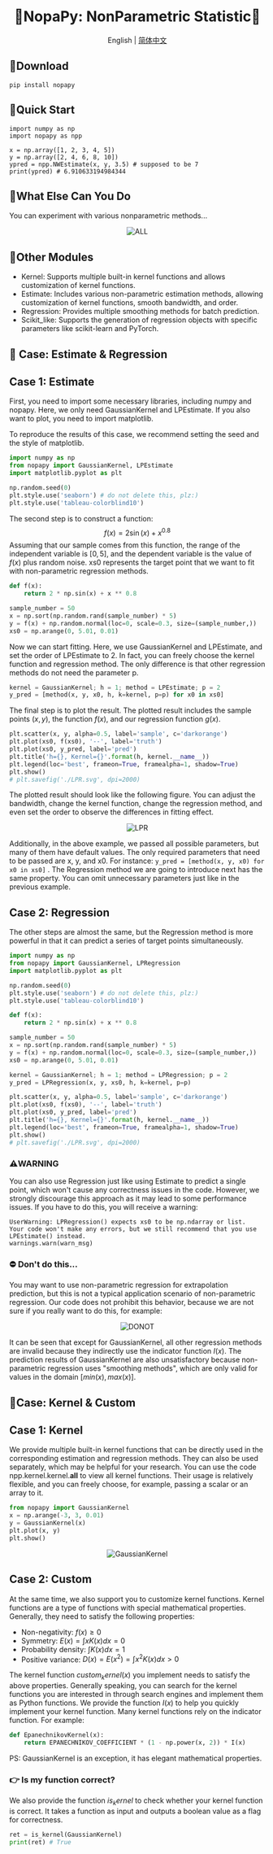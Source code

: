 <h1 align="center">🧰NopaPy: NonParametric Statistic🧰 </h1>

<div align="center">

English | [简体中文](./README.md)
</div>

## 🚀Download
`
pip install nopapy
`

## 🎉Quick Start
```
import numpy as np
import nopapy as npp

x = np.array([1, 2, 3, 4, 5])
y = np.array([2, 4, 6, 8, 10])
ypred = npp.NWEstimate(x, y, 3.5) # supposed to be 7
print(ypred) # 6.910633194984344
```

## 📕What Else Can You Do
You can experiment with various nonparametric methods...
<div align="center">
    <img src="./pictures/ALL.svg" alt="ALL">
</div>


## 🎨Other Modules
- Kernel: Supports multiple built-in kernel functions and allows customization of kernel functions.
- Estimate: Includes various non-parametric estimation methods, allowing customization of kernel functions, smooth bandwidth, and order.
- Regression: Provides multiple smoothing methods for batch prediction.
- Scikit_like: Supports the generation of regression objects with specific parameters like scikit-learn and PyTorch.

## 🎰 Case: Estimate & Regression
## Case 1: Estimate
First, you need to import some necessary libraries, including numpy and nopapy. Here, we only need GaussianKernel and LPEstimate. If you also want to plot, you need to import matplotlib.

To reproduce the results of this case, we recommend setting the seed and the style of matplotlib.

```python
import numpy as np
from nopapy import GaussianKernel, LPEstimate
import matplotlib.pyplot as plt

np.random.seed(0)
plt.style.use('seaborn') # do not delete this, plz:)
plt.style.use('tableau-colorblind10')
```

The second step is to construct a function:
$$f(x) = 2 \sin(x) + x^{0.8}$$
Assuming that our sample comes from this function, the range of the independent variable is $[0, 5]$, and the dependent variable is the value of $f(x)$ plus random noise. xs0 represents the target point that we want to fit with non-parametric regression methods.
```python
def f(x):
    return 2 * np.sin(x) + x ** 0.8

sample_number = 50
x = np.sort(np.random.rand(sample_number) * 5)
y = f(x) + np.random.normal(loc=0, scale=0.3, size=(sample_number,))
xs0 = np.arange(0, 5.01, 0.01)
```
Now we can start fitting. Here, we use GaussianKernel and LPEstimate, and set the order of LPEstimate to 2. In fact, you can freely choose the kernel function and regression method. The only difference is that other regression methods do not need the parameter p.
```python
kernel = GaussianKernel; h = 1; method = LPEstimate; p = 2
y_pred = [method(x, y, x0, h, k=kernel, p=p) for x0 in xs0]
```
The final step is to plot the result. The plotted result includes the sample points $(x, y)$, the function $f(x)$, and our regression function $g(x)$.
```python
plt.scatter(x, y, alpha=0.5, label='sample', c='darkorange')
plt.plot(xs0, f(xs0), '--', label='truth')
plt.plot(xs0, y_pred, label='pred')
plt.title('h={}, Kernel={}'.format(h, kernel.__name__))
plt.legend(loc='best', frameon=True, framealpha=1, shadow=True)
plt.show()
# plt.savefig('./LPR.svg', dpi=2000)
```
The plotted result should look like the following figure. You can adjust the bandwidth, change the kernel function, change the regression method, and even set the order to observe the differences in fitting effect.

<div align="center">
    <img src="./pictures/LPR.svg" alt="LPR">
</div>

Additionally, in the above example, we passed all possible parameters, but many of them have default values. The only required parameters that need to be passed are x, y, and x0.
For instance:
`
y_pred = [method(x, y, x0) for x0 in xs0]
`
. The Regression method we are going to introduce next has the same property. You can omit unnecessary parameters just like in the previous example.
## Case 2: Regression
The other steps are almost the same, but the Regression method is more powerful in that it can predict a series of target points simultaneously.
```python
import numpy as np
from nopapy import GaussianKernel, LPRegression
import matplotlib.pyplot as plt

np.random.seed(0)
plt.style.use('seaborn') # do not delete this, plz:)
plt.style.use('tableau-colorblind10')

def f(x):
    return 2 * np.sin(x) + x ** 0.8

sample_number = 50
x = np.sort(np.random.rand(sample_number) * 5)
y = f(x) + np.random.normal(loc=0, scale=0.3, size=(sample_number,))
xs0 = np.arange(0, 5.01, 0.01)

kernel = GaussianKernel; h = 1; method = LPRegression; p = 2
y_pred = LPRegression(x, y, xs0, h, k=kernel, p=p)

plt.scatter(x, y, alpha=0.5, label='sample', c='darkorange')
plt.plot(xs0, f(xs0), '--', label='truth')
plt.plot(xs0, y_pred, label='pred')
plt.title('h={}, Kernel={}'.format(h, kernel.__name__))
plt.legend(loc='best', frameon=True, framealpha=1, shadow=True)
plt.show()
# plt.savefig('./LPR.svg', dpi=2000)
```

### ⚠️WARNING
You can also use Regression just like using Estimate to predict a single point, which won't cause any correctness issues in the code.
However, we strongly discourage this approach as it may lead to some performance issues.
If you have to do this, you will receive a warning:
```
UserWarning: LPRegression() expects xs0 to be np.ndarray or list.
Your code won't make any errors, but we still recommend that you use LPEstimate() instead.
warnings.warn(warn_msg) 
```

### ⛔  Don't do this...
You may want to use non-parametric regression for extrapolation prediction, but this is not a typical application scenario of non-parametric regression.
Our code does not prohibit this behavior, because we are not sure if you really want to do this, for example:

<div align="center">
    <img src="./pictures/DONOT.svg" alt="DONOT">
</div>

It can be seen that except for GaussianKernel, all other regression methods are invalid because they indirectly use the indicator function $I(x)$.
The prediction results of GaussianKernel are also unsatisfactory because non-parametric regression uses "smoothing methods", which are only valid for values in the domain $[min(x), max(x)]$.
## 🎰Case: Kernel & Custom
## Case 1: Kernel
We provide multiple built-in kernel functions that can be directly used in the corresponding estimation and regression methods. They can also be used separately, which may be helpful for your research.
You can use the code
npp.kernel.kernel.__all__
to view all kernel functions. Their usage is relatively flexible, and you can freely choose, for example, passing a scalar or an array to it.
```python
from nopapy import GaussianKernel
x = np.arange(-3, 3, 0.01)
y = GaussianKernel(x)
plt.plot(x, y)
plt.show()
```
<div align="center">
    <img src="./pictures/GaussianKernel.svg" alt="GaussianKernel">
</div>


## Case 2: Custom

At the same time, we also support you to customize kernel functions. Kernel functions are a type of functions with special mathematical properties. Generally, they need to satisfy the following properties:

- Non-negativity: $f(x) \geq 0$
- Symmetry: $E(x) =\int xK(x) dx=0$
- Probability density: $\int K(x) dx=1$
- Positive variance: $D(x)=E(x^2)=\int x^2K(x) dx>0$

The kernel function $custom_kernel(x)$ you implement needs to satisfy the above properties. Generally speaking, you can search for the kernel functions you are interested in through search engines and implement them as Python functions.
We provide the function $I(x)$ to help you quickly implement your kernel function. Many kernel functions rely on the indicator function. For example:
```python
def EpanechnikovKernel(x):
    return EPANECHNIKOV_COEFFICIENT * (1 - np.power(x, 2)) * I(x)
```
PS: GaussianKernel is an exception, it has elegant mathematical properties.

### 👉 Is my function correct?

We also provide the function $is_kernel$ to check whether your kernel function is correct. It takes a function as input and outputs a boolean value as a flag for correctness.
```python
ret = is_kernel(GaussianKernel)
print(ret) # True
```
